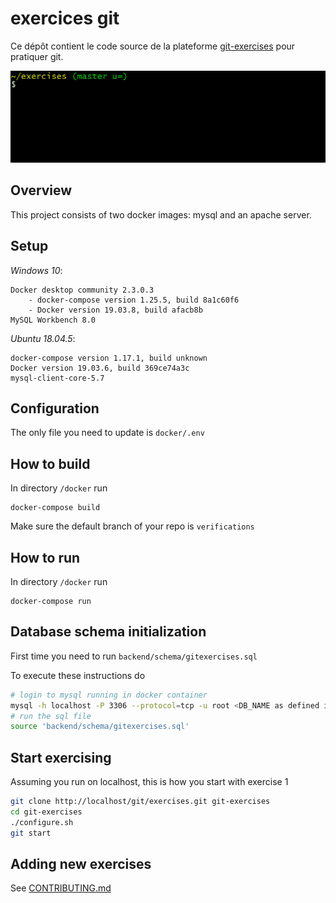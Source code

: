 # exercices git


Ce dépôt contient le code source de la plateforme [git-exercises](https://gitexercises.fracz.com/) pour pratiquer git.


![git-exercises](frontend/public/images/intro.gif)

## Overview

This project consists of two docker images: mysql and an apache server.

## Setup

*Windows 10*:
```
Docker desktop community 2.3.0.3
    - docker-compose version 1.25.5, build 8a1c60f6
    - Docker version 19.03.8, build afacb8b
MySQL Workbench 8.0
```

*Ubuntu 18.04.5*:
```
docker-compose version 1.17.1, build unknown
Docker version 19.03.6, build 369ce74a3c
mysql-client-core-5.7
```

## Configuration

The only file you need to update is `docker/.env`

## How to build

In directory `/docker` run
```
docker-compose build
```

Make sure the default branch of your repo is `verifications`

## How to run

In directory `/docker` run
```
docker-compose run
```

## Database schema initialization

First time you need to run `backend/schema/gitexercises.sql`

To execute these instructions do

```bash
# login to mysql running in docker container
mysql -h localhost -P 3306 --protocol=tcp -u root <DB_NAME as defined in docker/.env>
# run the sql file
source 'backend/schema/gitexercises.sql'

```

## Start exercising

Assuming you run on localhost, this is how you start with exercise 1

```bash
git clone http://localhost/git/exercises.git git-exercises
cd git-exercises
./configure.sh
git start
```

## Adding new exercises

See [CONTRIBUTING.md](CONTRIBUTING.md)
